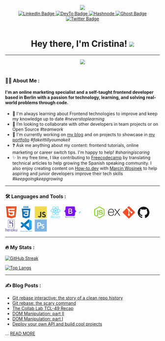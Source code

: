 

<div id="header" align="center">
  <img src="https://media.giphy.com/media/paTz7UZbPfTZFRYnnB/giphy.gif" width="100"/>
  
  <div id="badges">
    <a href="https://www.linkedin.com/in/cristina-padilla-plasencia/">
      <img src="https://img.shields.io/badge/LinkedIn-blue?style=for-the-badge&logo=linkedin&logoColor=white" alt="LinkedIn Badge"/>
    </a>
    <a href="https://dev.to/crispitipina">
      <img src="https://img.shields.io/badge/dev.to-0A0A0A?style=for-the-badge&logo=devdotto&logoColor=white" alt="DevTo Badge"/>
    </a>
    <a href="https://cristinapadilla.hashnode.dev/">
     <img src="https://img.shields.io/badge/Hashnode-2962FF?style=for-the-badge&logo=hashnode&logoColor=white" alt="Hashnode"/>
    </a>
    <a href="https://www.freecodecamp.org/espanol/news/author/cristinapadilla">
      <img src="https://img.shields.io/badge/Ghost-000?style=for-the-badge&logo=ghost&logoColor=yellow" alt="Ghost Badge"/>
    </a>
    <a href="https://twitter.com/crispitipina">
      <img src="https://img.shields.io/badge/Twitter-blue?style=for-the-badge&logo=twitter&logoColor=white" alt="Twitter Badge"/>
    </a>
  </div>
  
  <img src="https://komarev.com/ghpvc/?username=mama-simba&style=flat-square&color=green" alt=""/>
  
  <h1>
    Hey there, I'm Cristina!
    <img src="https://media.giphy.com/media/hvRJCLFzcasrR4ia7z/giphy.gif" width="30px"/>
  </h1>
</div>

---

<div align="center">
  <img src="https://pbs.twimg.com/profile_banners/1385129072267866112/1664976948/1500x500" />
</div>

<br>

### :woman_technologist: About Me :

<h4>I'm an online marketing specialist and a self-taught frontend developer based in Berlin with a passion for technology, learning, and solving real-world problems through code.</h4>

- 👀 I'm always learning about Frontend technologies to improve and keep my knowledge up to date <em>#neverstoplearning</em>
- 👥 I’m looking to collaborate with other developers in team projects or on Open Source <em>#teamwork</em>
- 💪 I'm currently working on [my blog](https://www.cristina-padilla.com/blog.html) and on projects to showcase in [my portfolio](https://www.cristina-padilla.com/#projects) <em>#fakeittillyoumakeit</em>
- ❓ Ask me anything about my content: frontend tutorials, online marketing or career switch tips. I'm happy to help! <em>#sharingiscaring</em>
- ✨ In my free time, I like contributing to [Freecodecamp](https://www.freecodecamp.org/espanol/news/author/cristinapadilla) by translating technical articles to help growing the Spanish speaking community. I also enjoy creating content on [How-to.dev](https://how-to.dev/) with [Marcin Wosinek](https://github.com/marcin-wosinek) to help aspiring and junior developers improve their tech skills <em>#keepgoingkeepgrowing</em>

---



### :hammer_and_wrench: Languages and Tools :

<div>
  <img src="https://github.com/devicons/devicon/blob/master/icons/html5/html5-original.svg" title="HTML5" alt="HTML" width="40" height="40"/>&nbsp;
  <img src="https://github.com/devicons/devicon/blob/master/icons/css3/css3-plain-wordmark.svg"  title="CSS3" alt="CSS" width="40" height="40"/>&nbsp;
  <img src="https://github.com/devicons/devicon/blob/master/icons/javascript/javascript-original.svg" title="JavaScript" alt="JavaScript" width="40" height="40"/>&nbsp;
  <img src="https://github.com/devicons/devicon/blob/master/icons/react/react-original-wordmark.svg" title="React" alt="React" width="40" height="40"/>&nbsp;
  <img src="https://github.com/devicons/devicon/blob/master/icons/bootstrap/bootstrap-original-wordmark.svg" title="Bootstrap" alt="Bootstrap" width="40" height="40"/>&nbsp;
  <img src="https://github.com/devicons/devicon/blob/master/icons/tailwindcss/tailwindcss-original-wordmark.svg" title="Tailwind" alt="Tailwind CSS" width="40" height="40"/>&nbsp;
 <img src="https://github.com/devicons/devicon/blob/master/icons/nodejs/nodejs-original.svg" title="NodeJS" alt="NodeJS" width="40" height="40"/>&nbsp;
 <img src="https://github.com/devicons/devicon/blob/master/icons/express/express-original.svg" title="ExpressJS" alt="ExpressJS" width="40" height="40"/>&nbsp;
 <img src="https://github.com/devicons/devicon/blob/master/icons/git/git-original.svg" title="Git" alt="Git" width="40" height="40"/>&nbsp;
 <img src="https://github.com/devicons/devicon/blob/master/icons/github/github-original.svg" title="GitHub" alt="GitHub" width="40" height="40"/>&nbsp;
  <img src="https://github.com/devicons/devicon/blob/master/icons/heroku/heroku-original-wordmark.svg" title="Heroku" alt="Heroku" width="40" height="40"/>&nbsp;
  <img src="https://github.com/devicons/devicon/blob/master/icons/vscode/vscode-original-wordmark.svg" title="VSCode" alt="VS Code" width="40" height="40"/>&nbsp;
  <img src="https://github.com/devicons/devicon/blob/master/icons/photoshop/photoshop-plain.svg" title="Photoshop" alt="Photoshop" width="40" height="40"/>&nbsp;
</div>

---

### :fire: My Stats :


[![GitHub Streak](http://github-readme-streak-stats.herokuapp.com?user=mama-simba&theme=neon-dark)](https://git.io/streak-stats)

[![Top Langs](https://github-readme-stats.vercel.app/api/top-langs/?username=mama-simba&layout=compact&theme=vision-friendly-dark)](https://github.com/anuraghazra/github-readme-stats)

---


### :writing_hand: Blog Posts :

<!-- BLOG-POST-LIST:START -->
- [Git rebase interactive: the story of a clean repo history](https://dev.to/crispitipina/git-rebase-interactive-the-story-of-a-clean-repo-history-16ag)
- [Git rebase: the scary command](https://dev.to/crispitipina/git-rebase-the-scary-command-35kh)
- [The Collab Lab TCL-49 Recap](https://dev.to/the-collab-lab/the-collab-lab-tcl-49-recap-429d)
- [DOM Manipulation: part II](https://dev.to/crispitipina/dom-manipulation-part-ii-4pka)
- [DOM Manipulation: part I](https://dev.to/crispitipina/dom-manipulation-part-i-33f2)
- [Deploy your own API and build cool projects](https://dev.to/crispitipina/deploy-your-own-api-and-build-cool-projects-2p6e)
<!-- BLOG-POST-LIST:END -->


... [READ MORE](https://dev.to/crispitipina)


<!--


  
  

  
 


-->
